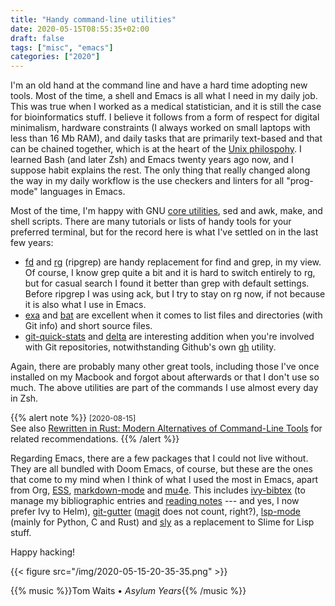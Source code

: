 ```yaml
---
title: "Handy command-line utilities"
date: 2020-05-15T08:55:35+02:00
draft: false
tags: ["misc", "emacs"]
categories: ["2020"]
---
```


I'm an old hand at the command line and have a hard time adopting new tools. Most of the time, a shell and Emacs is all what I need in my daily job. This was true when I worked as a medical statistician, and it is still the case for bioinformatics stuff. I believe it follows from a form of respect for digital minimalism, hardware constraints (I always worked on small laptops with less than 16 Mb RAM), and daily tasks that are primarily text-based and that can be chained together, which is at the heart of the [Unix philospohy](https://en.wikipedia.org/wiki/Unix_philosophy). I learned Bash (and later Zsh) and Emacs twenty years ago now, and I suppose habit explains the rest. The only thing that really changed along the way in my daily workflow is the use checkers and linters for all "prog-mode" languages in Emacs.

Most of the time, I'm happy with GNU [core utilities](https://www.gnu.org/software/coreutils/coreutils.html), sed and awk, make, and shell scripts. There are many tutorials or lists of handy tools for your preferred terminal, but for the record here is what I've settled on in the last few years:

- [fd](https://github.com/sharkdp/fd) and [rg](https://github.com/BurntSushi/ripgrep) (ripgrep) are handy replacement for find and grep, in my view. Of course, I know grep quite a bit and it is hard to switch entirely to rg, but for casual search I found it better than grep with default settings. Before ripgrep I was using ack, but I try to stay on rg now, if not because it is also what I use in Emacs.
- [exa](https://github.com/ogham/exa) and [bat](https://github.com/sharkdp/bat) are excellent when it comes to list files and directories (with Git info) and short source files.
- [git-quick-stats](https://github.com/arzzen/git-quick-stats) and [delta](https://github.com/dandavison/delta) are interesting addition when you're involved with Git repositories, notwithstanding Github's own [gh](https://github.com/cli/cli) utility.

Again, there are probably many other great tools, including those I've once installed on my Macbook and forgot about afterwards or that I don't use so much. The above utilities are part of the commands I use almost every day in Zsh.

{{% alert note %}}
<small>[2020-08-15]</small><br>
See also [Rewritten in Rust: Modern Alternatives of Command-Line Tools](https://zaiste.net/posts/shell-commands-rust/) for related recommendations.
{{% /alert %}}

Regarding Emacs, there are a few packages that I could not live without. They are all bundled with Doom Emacs, of course, but these are the ones that come to my mind when I think of what I used the most in Emacs, apart from Org, [ESS](https://ess.r-project.org), [markdown-mode](http://jblevins.org/projects/markdown-mode/) and [mu4e](https://www.djcbsoftware.nl/code/mu/mu4e.html). This includes [ivy-bibtex](https://github.com/tmalsburg/helm-bibtex) (to manage my bibliographic entries and [reading notes](/post/notes-taking-workflow/) --- and yes, I now prefer Ivy to Helm), [git-gutter](https://github.com/emacsorphanage/git-gutter) ([magit](https://magit.vc) does not count, right?), [lsp-mode](https://github.com/emacs-lsp/lsp-mode) (mainly for Python, C and Rust) and [sly](https://github.com/joaotavora/sly) as a replacement to Slime for Lisp stuff.

Happy hacking!

{{< figure src="/img/2020-05-15-20-35-35.png" >}}

{{% music %}}Tom Waits • _Asylum Years_{{% /music %}}
